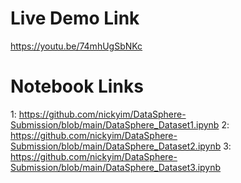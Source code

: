 # **Live Demo Link**
https://youtu.be/74mhUgSbNKc

# **Notebook Links**
1: https://github.com/nickyim/DataSphere-Submission/blob/main/DataSphere_Dataset1.ipynb
2: https://github.com/nickyim/DataSphere-Submission/blob/main/DataSphere_Dataset2.ipynb
3: https://github.com/nickyim/DataSphere-Submission/blob/main/DataSphere_Dataset3.ipynb